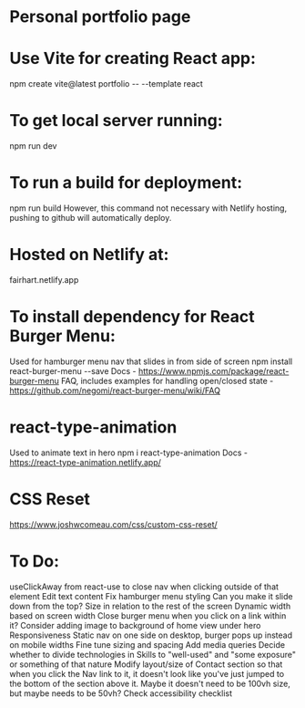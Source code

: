 # Personal portfolio page

# Use Vite for creating React app:
npm create vite@latest portfolio -- --template react

# To get local server running:
npm run dev

# To run a build for deployment:
npm run build
However, this command not necessary with Netlify hosting, pushing to github will automatically deploy.

# Hosted on Netlify at:
fairhart.netlify.app

# To install dependency for React Burger Menu:
Used for hamburger menu nav that slides in from side of screen
npm install react-burger-menu --save
Docs - https://www.npmjs.com/package/react-burger-menu
FAQ, includes examples for handling open/closed state - https://github.com/negomi/react-burger-menu/wiki/FAQ

# react-type-animation
Used to animate text in hero
npm i react-type-animation
Docs - https://react-type-animation.netlify.app/

# CSS Reset
https://www.joshwcomeau.com/css/custom-css-reset/

# To Do:
useClickAway from react-use to close nav when clicking outside of that element
Edit text content
Fix hamburger menu styling
  Can you make it slide down from the top?
  Size in relation to the rest of the screen
  Dynamic width based on screen width
Close burger menu when you click on a link within it?
Consider adding image to background of home view under hero
Responsiveness
  Static nav on one side on desktop, burger pops up instead on mobile widths
  Fine tune sizing and spacing
  Add media queries
Decide whether to divide technologies in Skills to "well-used" and "some exposure" or something of that nature
Modify layout/size of Contact section so that when you click the Nav link to it, it doesn't look like you've just jumped to the bottom of the section above it. Maybe it doesn't need to be 100vh size, but maybe needs to be 50vh?
Check accessibility checklist